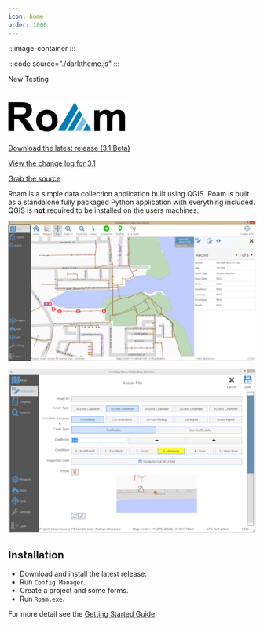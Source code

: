 ```yaml
---
icon: home
order: 1000
---
```


:::image-container :::

:::code source="./darktheme.js" :::

New Testing

# ![](images/roam-icon.png)

[Download the latest release (3.1 Beta)](https://github.com/terry-longmacch/Roam/releases)

[View the change log for 3.1](features/Features-3.1)

[Grab the source](https://github.com/terry-longmacch/Roam)

Roam is a simple data collection application built using QGIS. Roam is built as a standalone fully packaged Python application with everything included. QGIS is **not** required to be installed on the users machines.

![a](images/release.PNG)

![](images/release-capture.png)

## Installation

- Download and install the latest release.
- Run `Config Manager`.
- Create a project and some forms.
- Run `Roam.exe`.

For more detail see the [Getting Started Guide](adminguide/gettingstarted).
